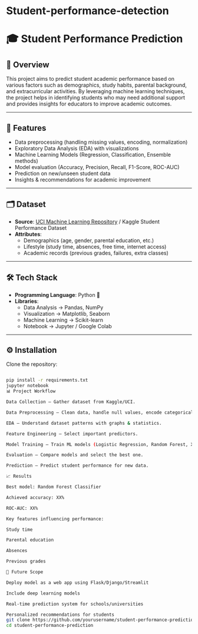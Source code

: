# Student-performance-detection
# 🎓 Student Performance Prediction

## 📌 Overview
This project aims to predict student academic performance based on various factors such as demographics, study habits, parental background, and extracurricular activities. By leveraging machine learning techniques, the project helps in identifying students who may need additional support and provides insights for educators to improve academic outcomes.

---

## 🚀 Features
- Data preprocessing (handling missing values, encoding, normalization)
- Exploratory Data Analysis (EDA) with visualizations
- Machine Learning Models (Regression, Classification, Ensemble methods)
- Model evaluation (Accuracy, Precision, Recall, F1-Score, ROC-AUC)
- Prediction on new/unseen student data
- Insights & recommendations for academic improvement

---

## 🗂️ Dataset
- **Source**: [UCI Machine Learning Repository](https://archive.ics.uci.edu/) / Kaggle Student Performance Dataset
- **Attributes**:
  - Demographics (age, gender, parental education, etc.)
  - Lifestyle (study time, absences, free time, internet access)
  - Academic records (previous grades, failures, extra classes)

---

## 🛠️ Tech Stack
- **Programming Language**: Python 🐍
- **Libraries**:
  - Data Analysis → Pandas, NumPy
  - Visualization → Matplotlib, Seaborn
  - Machine Learning → Scikit-learn
  - Notebook → Jupyter / Google Colab

---

## ⚙️ Installation
Clone the repository:
```bash

pip install -r requirements.txt
jupyter notebook
📊 Project Workflow

Data Collection – Gather dataset from Kaggle/UCI.

Data Preprocessing – Clean data, handle null values, encode categorical features.

EDA – Understand dataset patterns with graphs & statistics.

Feature Engineering – Select important predictors.

Model Training – Train ML models (Logistic Regression, Random Forest, XGBoost, etc.).

Evaluation – Compare models and select the best one.

Prediction – Predict student performance for new data.

📈 Results

Best model: Random Forest Classifier

Achieved accuracy: XX%

ROC-AUC: XX%

Key features influencing performance:

Study time

Parental education

Absences

Previous grades

📌 Future Scope

Deploy model as a web app using Flask/Django/Streamlit

Include deep learning models

Real-time prediction system for schools/universities

Personalized recommendations for students
git clone https://github.com/yourusername/student-performance-prediction.git
cd student-performance-prediction
